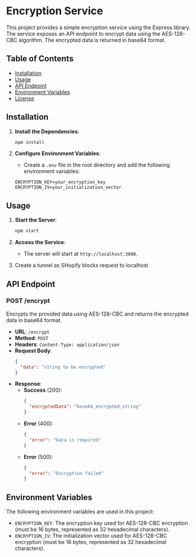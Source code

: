 # Encryption Service

This project provides a simple encryption service using the Express library. The service exposes an API endpoint to encrypt data using the AES-128-CBC algorithm. The encrypted data is returned in base64 format.

## Table of Contents

- [Installation](#installation)
- [Usage](#usage)
- [API Endpoint](#api-endpoint)
- [Environment Variables](#environment-variables)
- [License](#license)

## Installation

1. **Install the Dependencies**:
    ```sh
    npm install
    ```

2. **Configure Environment Variables**:
    - Create a `.env` file in the root directory and add the following environment variables:
    ```env
    ENCRYPTION_KEY=your_encryption_key
    ENCRYPTION_IV=your_initialization_vector
    ```

## Usage

1. **Start the Server**:
    ```sh
    npm start
    ```

2. **Access the Service**:
    - The server will start at `http://localhost:3000`.

3. Create a tunnel as SHopify blocks request to localhost

## API Endpoint

### POST /encrypt

Encrypts the provided data using AES-128-CBC and returns the encrypted data in base64 format.

- **URL**: `/encrypt`
- **Method**: `POST`
- **Headers**: `Content-Type: application/json`
- **Request Body**:
    ```json
    {
      "data": "string to be encrypted"
    }
    ```
- **Response**:
    - **Success** (200):
        ```json
        {
          "encryptedData": "base64_encrypted_string"
        }
        ```
    - **Error** (400):
        ```json
        {
          "error": "Data is required"
        }
        ```
    - **Error** (500):
        ```json
        {
          "error": "Encryption failed"
        }
        ```

## Environment Variables

The following environment variables are used in this project:

- `ENCRYPTION_KEY`: The encryption key used for AES-128-CBC encryption (must be 16 bytes, represented as 32 hexadecimal characters).
- `ENCRYPTION_IV`: The initialization vector used for AES-128-CBC encryption (must be 16 bytes, represented as 32 hexadecimal characters).

